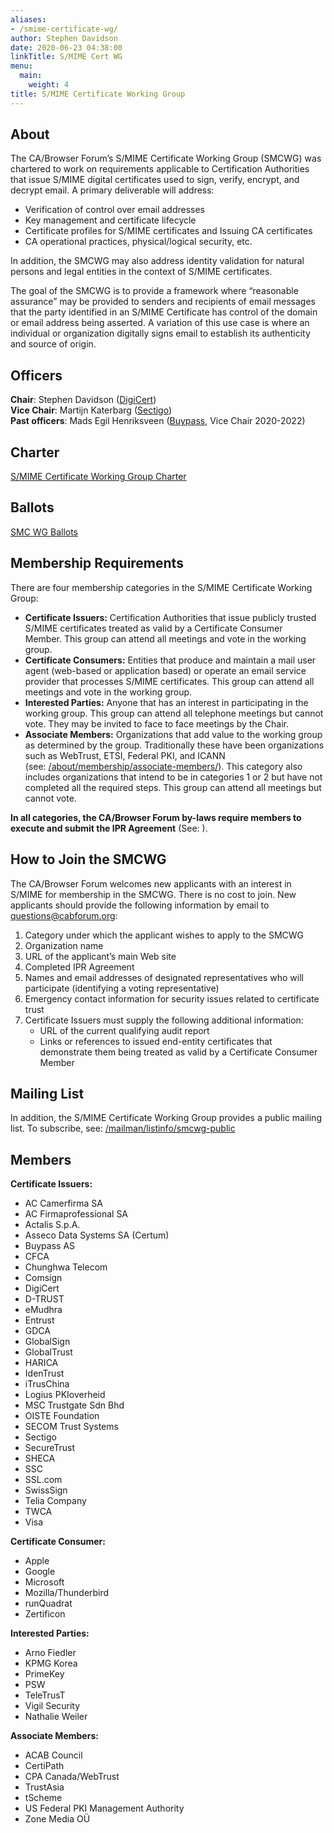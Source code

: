 ```yaml
---
aliases:
- /smime-certificate-wg/
author: Stephen Davidson
date: 2020-06-23 04:38:00
linkTitle: S/MIME Cert WG
menu:
  main:
    weight: 4
title: S/MIME Certificate Working Group
---
```


## About 

The CA/Browser Forum’s S/MIME Certificate Working Group (SMCWG) was chartered to work on requirements applicable to Certification Authorities that issue S/MIME digital certificates used to sign, verify, encrypt, and decrypt email. A primary deliverable will address:

- Verification of control over email addresses
- Key management and certificate lifecycle
- Certificate profiles for S/MIME certificates and Issuing CA certificates
- CA operational practices, physical/logical security, etc.

In addition, the SMCWG may also address identity validation for natural persons and legal entities in the context of S/MIME certificates.

The goal of the SMCWG is to provide a framework where “reasonable assurance” may be provided to senders and recipients of email messages that the party identified in an S/MIME Certificate has control of the domain or email address being asserted. A variation of this use case is where an individual or organization digitally signs email to establish its authenticity and source of origin.

## Officers 

**Chair**: Stephen Davidson ([DigiCert](http://www.digicert.com))  
**Vice Chair**: Martijn Katerbarg ([Sectigo](http://www.sectigo.com))  
**Past officers**: Mads Egil Henriksveen ([Buypass](http://www.buypass.no), Vice Chair 2020-2022)  

## Charter 

[S/MIME Certificate Working Group Charter](charter/)

## Ballots 

[SMC WG Ballots](ballots/)

## Membership Requirements 

There are four membership categories in the S/MIME Certificate Working Group:

- **Certificate Issuers:** Certification Authorities that issue publicly trusted S/MIME certificates treated as valid by a Certificate Consumer Member. This group can attend all meetings and vote in the working group.
- **Certificate Consumers:** Entities that produce and maintain a mail user agent (web-based or application based) or operate an email service provider that processes S/MIME certificates. This group can attend all meetings and vote in the working group.
- **Interested Parties:** Anyone that has an interest in participating in the working group. This group can attend all telephone meetings but cannot vote. They may be invited to face to face meetings by the Chair.
- **Associate Members:** Organizations that add value to the working group as determined by the group. Traditionally these have been organizations such as WebTrust, ETSI, Federal PKI, and ICANN (see: [/about/membership/associate-members/](/about/membership/associate-members/)). This category also includes organizations that intend to be in categories 1 or 2 but have not completed all the required steps. This group can attend all meetings but cannot vote.

**In all categories, the CA/Browser Forum by-laws require members to execute and submit the IPR Agreement** (See: ).

## How to Join the SMCWG 

The CA/Browser Forum welcomes new applicants with an interest in S/MIME for membership in the SMCWG. There is no cost to join. New applicants should provide the following information by email to questions@cabforum.org:

1. Category under which the applicant wishes to apply to the SMCWG
1. Organization name
1. URL of the applicant’s main Web site
1. Completed IPR Agreement
1. Names and email addresses of designated representatives who will participate (identifying a voting representative)
1. Emergency contact information for security issues related to certificate trust
1. Certificate Issuers must supply the following additional information:
   - URL of the current qualifying audit report
   - Links or references to issued end-entity certificates that demonstrate them being treated as valid by a Certificate Consumer Member

## Mailing List 

In addition, the S/MIME Certificate Working Group provides a public mailing list. To subscribe, see: [/mailman/listinfo/smcwg-public][7]

## Members 

**Certificate Issuers:**
- AC Camerfirma SA
- AC Firmaprofessional SA
- Actalis S.p.A.
- Asseco Data Systems SA (Certum)
- Buypass AS
- CFCA
- Chunghwa Telecom
- Comsign
- DigiCert
- D-TRUST
- eMudhra
- Entrust
- GDCA
- GlobalSign
- GlobalTrust
- HARICA
- IdenTrust
- iTrusChina
- Logius PKIoverheid
- MSC Trustgate Sdn Bhd
- OISTE Foundation
- SECOM Trust Systems
- Sectigo
- SecureTrust
- SHECA
- SSC
- SSL.com
- SwissSign
- Telia Company
- TWCA
- Visa

**Certificate Consumer:**
- Apple
- Google
- Microsoft
- Mozilla/Thunderbird
- runQuadrat
- Zertificon

**Interested Parties:**
- Arno Fiedler
- KPMG Korea
- PrimeKey
- PSW
- TeleTrusT
- Vigil Security
- Nathalie Weiler

**Associate Members:**
- ACAB Council
- CertiPath
- CPA Canada/WebTrust
- TrustAsia
- tScheme
- US Federal PKI Management Authority
- Zone Media OÜ

[5]: /about/membership/associate-members/
[7]: /mailman/listinfo/smcwg-public